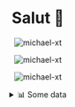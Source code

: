 <h1 align="center">Salut 👋</h1>

<p align="center"> <img src="https://komarev.com/ghpvc/?username=michael-xt" alt="michael-xt" /> 
</p>

<p align="center"><img align="center" src="https://github-readme-stats.vercel.app/api/top-langs/?username=michael-xt&layout=compact&theme=dark&show_icons=true" alt="michael-xt" /></p>
<p align="center"><img align="center" src="https://github-readme-stats.vercel.app/api?username=michael-xt&show_icons=true&theme=dark&show_icons=true" alt="michael-xt" /></p>

<details align="center"><summary>📊 Some data</summary>
<p>

<!--START_SECTION:waka-->
**🐱 My GitHub Data** 

> 🏆 260 Contributions in the Year 2021
 > 
> 📦 16.4 MB Used in GitHub's Storage 
 > 
> 🚫 Not Opted to Hire
 > 
> 📜 5 Public Repositories 
 > 
> 🔑 33 Private Repositories  
 > 
**I'm an Early 🐤** 

```text
🌞 Morning    130 commits    ████████░░░░░░░░░░░░░░░░░   31.63% 
🌆 Daytime    108 commits    ██████░░░░░░░░░░░░░░░░░░░   26.28% 
🌃 Evening    167 commits    ██████████░░░░░░░░░░░░░░░   40.63% 
🌙 Night      6 commits      ░░░░░░░░░░░░░░░░░░░░░░░░░   1.46%

```
📅 **I'm Most Productive on Thursday** 

```text
Monday       36 commits     ██░░░░░░░░░░░░░░░░░░░░░░░   8.76% 
Tuesday      58 commits     ███░░░░░░░░░░░░░░░░░░░░░░   14.11% 
Wednesday    85 commits     █████░░░░░░░░░░░░░░░░░░░░   20.68% 
Thursday     88 commits     █████░░░░░░░░░░░░░░░░░░░░   21.41% 
Friday       58 commits     ███░░░░░░░░░░░░░░░░░░░░░░   14.11% 
Saturday     51 commits     ███░░░░░░░░░░░░░░░░░░░░░░   12.41% 
Sunday       35 commits     ██░░░░░░░░░░░░░░░░░░░░░░░   8.52%

```


📊 **This Week I Spent My Time On** 

```text
🔥 Editors: 
VS Code                  3 hrs 22 mins       ██████████████████████░░░   87.91% 
Visual Studio            27 mins             ███░░░░░░░░░░░░░░░░░░░░░░   12.09%

💻 Operating System: 
Windows                  3 hrs 50 mins       █████████████████████████   100.0%

```

**I Mostly Code in JavaScript** 

```text
JavaScript               11 repos            ████████░░░░░░░░░░░░░░░░░   32.35% 
Java                     8 repos             ██████░░░░░░░░░░░░░░░░░░░   23.53% 
Vue                      4 repos             ███░░░░░░░░░░░░░░░░░░░░░░   11.76% 
Lua                      3 repos             ██░░░░░░░░░░░░░░░░░░░░░░░   8.82% 
C#                       3 repos             ██░░░░░░░░░░░░░░░░░░░░░░░   8.82%

```



 Last Updated on 26/11/2021
<!--END_SECTION:waka-->
</p>
